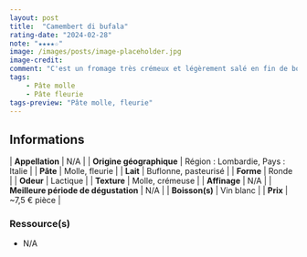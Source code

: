 ```yaml
---
layout: post
title:  "Camembert di bufala"
rating-date: "2024-02-28"
note: "★★★★☆"
image: /images/posts/image-placeholder.jpg
image-credit: 
comment: "C'est un fromage très crémeux et légèrement salé en fin de bouche. La croûte fleurie ramène une certaine mâche et offre un parfum de lait et de crème. Il est cependant bien plus doux que le Camembert de Normandie. Cette douceur conquit souvent les palais de mon entourage."
tags:
    - Pâte molle
    - Pâte fleurie
tags-preview: "Pâte molle, fleurie"
---
```


## Informations

| **Appellation** | N/A |
| **Origine géographique** | Région : Lombardie, Pays : Italie  |
| **Pâte** | Molle, fleurie |
| **Lait** | Buflonne, pasteurisé |
| **Forme** | Ronde |
| **Odeur** | Lactique |
| **Texture** | Molle, crémeuse |
| **Affinage** | N/A |
| **Meilleure période de dégustation** | N/A |
| **Boisson(s)** | Vin blanc |
| **Prix** | ~7,5 € pièce |

### Ressource(s)
* N/A